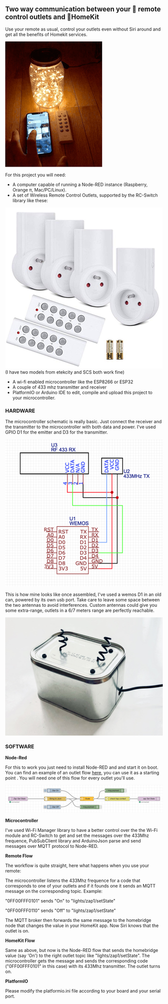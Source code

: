 ## Two way communication between your 🔌 remote control outlets and 🍎HomeKit ##

Use your remote as usual, control your outlets even without Siri around and get all the benefits of Homekit services.

![](/img/example.gif "An remote and a smartphone both working with HomeKit")

For this project you will need:

- A computer capable of running a Node-RED instance (Raspberry,  Orange π, Mac/PC/Linux).
- A set of Wireless Remote Control Outlets, supported by the RC-Switch library like these:

![](/img/outlets.example.jpg "Some Outlets and their remotes") (I have two models from etekcity and SCS both work fine)

- A wi-fi enabled microcontroller like the ESP8266 or ESP32
- A couple of 433 mhz transmitter and receiver
- PlatformIO or Arduino IDE to edit, compile and upload this project to your microcontroller.

### HARDWARE ###

The microcontroller schematic is really basic. Just connect the receiver and the transmitter to the microcontroller with both data and power. I've used GPIO D1 for the emitter and D3 for the transmitter.

![](/img/schematic.example.png "A schematics example")

This is how mine looks like once assembled, I've used a wemos D1 in an old can, powered by its own usb port. Take care to leave some space between the two antennas to avoid interferences. Custom antennas could give you some extra-range, outlets in a 6/7 meters range are perfectly reachable.

![](/img/microcontroller.example.jpeg "A schematics example")


### SOFTWARE ###

**Node-Red**

For this to work you just need to install Node-RED and  and start it on boot. You can find an example of an outlet flow [here](/node-red/flow.json), you can use it as a starting point . You will need one of this flow for every outlet you'll use.

![](/img/node_red.example.png "A schematics example")

**Microcontroller**

I've used Wi-Fi Manager library to have a better control over the the Wi-Fi module and RC-Switch to get and set the messages over the 433Mhz frequence, PubSubClient library and ArduinoJson parse and send messages over MQTT protocol to Node-RED.

**Remote Flow**

The workflow is quite straight, here what happens when you use your remote:

The microcontroller listens the 433Mhz frequence for a code that corresponds to one of your outlets and if it founds one it sends an MQTT message on the corresponding topic. Example:

"0FF00FFF0101" sends "On" to "lights/zap1/setState"

"0FF00FFF0110" sends "Off" to "lights/zap1/setState"


The MQTT broker then forwards the same message to the homebridge node that changes the value in your HomeKit app. Now Siri knows that the outlet is on.

**HomeKit Flow**

Same as above, but now is the Node-RED flow that sends the homebridge value (say 'On') to the right outlet topic like "lights/zap1/setState". The microcontroller gets the message and sends the corresponding code ("0FF00FFF0101" in this case) with its 433Mhz transmitter. The outlet turns on.

**PlatformIO**

Please modify the platformio.ini file according to your board and your serial port.